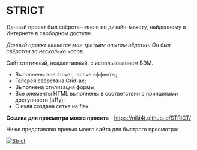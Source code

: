 # STRICT

Данный проект был свёрстан мною по дизайн-макету, найденному в Интернете в свободном доступе.

*Данный проект является мои третьим опытом вёрстки. Он был свёрстан за несколько часов.*

Сайт статичный, неадаптивный, с использованием БЭМ.
 - Выполнены все :hover, :active эффекты;
 - Галерея свёрстана Grid-ах;
 - Выполнена стилизация формы;
 - Все элементы HTML выполнены в соответствии с принципами доступности (a11y);
 - С нуля создана сетка на flex.

**Ссылка для просмотра моего проекта** - https://niki4t.github.io/STRICT/

Ниже представляю превью моего сайта для быстрого просмотра:

<a href="https://ibb.co/S3ysg67"><img src="https://i.ibb.co/sVRm4gJ/Strict.png" alt="Strict" border="0"></a>
